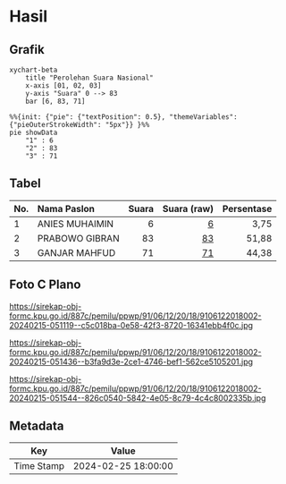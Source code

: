 # Hasil

## Grafik

```mermaid
xychart-beta
    title "Perolehan Suara Nasional"
    x-axis [01, 02, 03]
    y-axis "Suara" 0 --> 83
    bar [6, 83, 71]
```

```mermaid
%%{init: {"pie": {"textPosition": 0.5}, "themeVariables": {"pieOuterStrokeWidth": "5px"}} }%%
pie showData
    "1" : 6
    "2" : 83
    "3" : 71
```

## Tabel

| No. | Nama Paslon    | Suara | Suara (raw) | Persentase |
|:--- |:-------------- | -----:| -----------:| ----------:|
| 1   | ANIES MUHAIMIN | 6     | [6][p-1]    | 3,75       |
| 2   | PRABOWO GIBRAN | 83    | [83][p-2]   | 51,88      |
| 3   | GANJAR MAHFUD  | 71    | [71][p-3]   | 44,38      |


[p-1]: https://github.com/gigit-pemilu/pemilu-2024/blob/main/pilpres/hitung-suara/sub/91-papua/sub/06-biak-numfor/sub/12-samofa/sub/2018-kinmom/sub/002-tps/sub/paslon-1.txt
[p-2]: https://github.com/gigit-pemilu/pemilu-2024/blob/main/pilpres/hitung-suara/sub/91-papua/sub/06-biak-numfor/sub/12-samofa/sub/2018-kinmom/sub/002-tps/sub/paslon-2.txt
[p-3]: https://github.com/gigit-pemilu/pemilu-2024/blob/main/pilpres/hitung-suara/sub/91-papua/sub/06-biak-numfor/sub/12-samofa/sub/2018-kinmom/sub/002-tps/sub/paslon-3.txt

## Foto C Plano

https://sirekap-obj-formc.kpu.go.id/887c/pemilu/ppwp/91/06/12/20/18/9106122018002-20240215-051119--c5c018ba-0e58-42f3-8720-16341ebb4f0c.jpg

https://sirekap-obj-formc.kpu.go.id/887c/pemilu/ppwp/91/06/12/20/18/9106122018002-20240215-051436--b3fa9d3e-2ce1-4746-bef1-562ce5105201.jpg

https://sirekap-obj-formc.kpu.go.id/887c/pemilu/ppwp/91/06/12/20/18/9106122018002-20240215-051544--826c0540-5842-4e05-8c79-4c4c8002335b.jpg


## Metadata

| Key        | Value               |
| ---------- | ------------------- |
| Time Stamp | 2024-02-25 18:00:00 |



